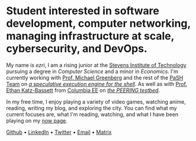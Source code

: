 # Student interested in software **development**, computer **networking**, managing **infrastructure** at **scale**, **cybersecurity**, and **DevOps**.

My name is *ezri*, I am a rising junior at the [Stevens Institute of
Technology](https://www.stevens.edu/school-engineering-science/departments/computer-science)
pursuing a degree in *Computer Science* and a minor in *Economics*. I'm
currently working with [Prof. Michael Greenberg](https://greenberg.science/) and
the rest of the [PaSH Team](https://binpa.sh/) on [*a speculative execution
engine for the
shell*](https://sigops.org/s/conferences/hotos/2023/papers/liargkovas.pdf). As
well as with [Prof. Ethan Katz-Bassett](https://www.columbia.edu/~ebk2141/) from
[Columbia EE](https://www.ee.columbia.edu/) on [*the PEERING
testbed*](https://peering.ee.columbia.edu).

In my free time, I enjoy playing a variety of video games, watching anime,
reading, writing my blog, and exploring the city. You can find what my current
focuses are, what I'm reading, watching, and what I have been playing on my [now
page](/now).

[Github](https://github.com/ezrizhu) •
[LinkedIn](https://linkedin.com/in/ezrizhu) •
[Twitter](https://twitter.com/ezrizhu) • [Email](mailto:me@ezrizhu.com) •
[Matrix](https://matrix.to/#/@ezri:envs.net)
